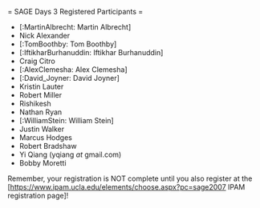 = SAGE Days 3 Registered Participants =

 * [:MartinAlbrecht: Martin Albrecht]
 * Nick Alexander
 * [:TomBoothby: Tom Boothby] 
 * [:IftikharBurhanuddin: Iftikhar Burhanuddin]  
 * Craig Citro
 * [:AlexClemesha: Alex Clemesha]
 * [:David_Joyner: David Joyner]
 * Kristin Lauter
 * Robert Miller
 * Rishikesh
 * Nathan Ryan
 * [:WilliamStein: William Stein]
 * Justin Walker
 * Marcus Hodges
 * Robert Bradshaw
 * Yi Qiang (yqiang _at_ gmail.com)
 * Bobby Moretti

Remember, your registration is NOT complete until you also register at the 
[https://www.ipam.ucla.edu/elements/choose.aspx?pc=sage2007 IPAM registration page]!

